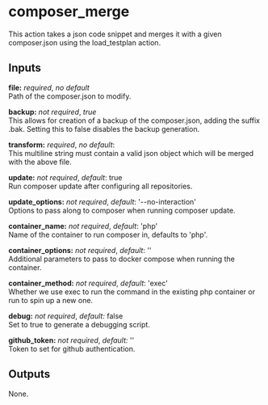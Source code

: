 # composer_merge

This action takes a json code snippet and merges it with a given composer.json
using the load_testplan action.

## Inputs

**file:** *required*, *no default*  
Path of the composer.json to modify.

**backup:** *not required*, *true*  
This allows for creation of  a backup of the composer.json, adding the suffix
.bak. Setting this to false disables the backup generation.

**transform:** *required*, *no default*:  
This multiline string must contain a valid json object which will be merged
with the above file.

**update:** *not required*, *default*: true  
Run composer update after configuring all repositories.

**update_options:** *not required*, *default*: '--no-interaction'  
Options to pass along to composer when running composer update.

**container_name:** *not required*, *default*: 'php'  
Name of the container to run composer in, defaults to 'php'.

**container_options:** *not required*, *default*: ''  
Additional parameters to pass to docker compose when running the container.

**container_method:** *not required*, *default*: 'exec'  
Whether we use exec to run the command in the existing php container or run to spin up a new one.

**debug:** *not required*, *default:* false  
Set to true to generate a debugging script.

**github_token:** *not required*, *default:* ''  
Token to set for github authentication.

## Outputs

None.
